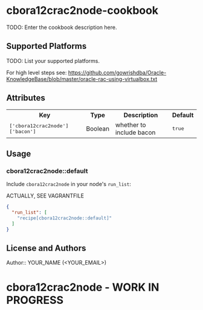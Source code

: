 # cbora12crac2node-cookbook

TODO: Enter the cookbook description here.

## Supported Platforms

TODO: List your supported platforms.

For high level steps see: https://github.com/gowrishdba/Oracle-KnowledgeBase/blob/master/oracle-rac-using-virtualbox.txt

## Attributes

<table>
  <tr>
    <th>Key</th>
    <th>Type</th>
    <th>Description</th>
    <th>Default</th>
  </tr>
  <tr>
    <td><tt>['cbora12crac2node']['bacon']</tt></td>
    <td>Boolean</td>
    <td>whether to include bacon</td>
    <td><tt>true</tt></td>
  </tr>
</table>

## Usage

### cbora12crac2node::default

Include `cbora12crac2node` in your node's `run_list`:

ACTUALLY, SEE VAGRANTFILE

```json
{
  "run_list": [
    "recipe[cbora12crac2node::default]"
  ]
}
```

## License and Authors

Author:: YOUR_NAME (<YOUR_EMAIL>)
# cbora12crac2node - WORK IN PROGRESS
